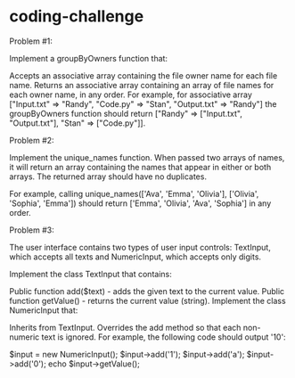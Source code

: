 # coding-challenge

Problem #1:

Implement a groupByOwners function that:

Accepts an associative array containing the file owner name for each file name.
Returns an associative array containing an array of file names for each owner name, in any order.
For example, for associative array ["Input.txt" => "Randy", "Code.py" => "Stan", "Output.txt" => "Randy"] the groupByOwners function should return ["Randy" => ["Input.txt", "Output.txt"], "Stan" => ["Code.py"]].

Problem #2:

Implement the unique_names function. When passed two arrays of names, it will return an array containing the names that appear in either or both arrays. The returned array should have no duplicates.

For example, calling unique_names(['Ava', 'Emma', 'Olivia'], ['Olivia', 'Sophia', 'Emma']) should return ['Emma', 'Olivia', 'Ava', 'Sophia'] in any order.

Problem #3:

The user interface contains two types of user input controls: TextInput, which accepts all texts and NumericInput, which accepts only digits.

Implement the class TextInput that contains:

Public function add($text) - adds the given text to the current value.
Public function getValue() - returns the current value (string).
Implement the class NumericInput that:

Inherits from TextInput.
Overrides the add method so that each non-numeric text is ignored.
For example, the following code should output '10':

$input = new NumericInput();
$input->add('1');
$input->add('a');
$input->add('0');
echo $input->getValue();
